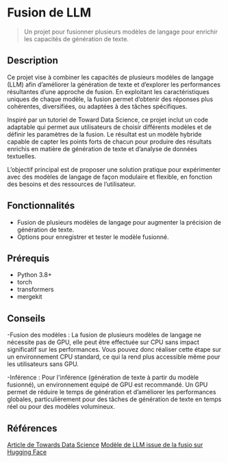 # Fusion de LLM 

> Un projet pour fusionner plusieurs modèles de langage pour enrichir les capacités de génération de texte.

## Description
Ce projet vise à combiner les capacités de plusieurs modèles de langage (LLM) afin d’améliorer la génération de texte et d’explorer les performances résultantes d’une approche de fusion. En exploitant les caractéristiques uniques de chaque modèle, la fusion permet d’obtenir des réponses plus cohérentes, diversifiées, ou adaptées à des tâches spécifiques.

Inspiré par un tutoriel de Toward Data Science, ce projet inclut un code adaptable qui permet aux utilisateurs de choisir différents modèles et de définir les paramètres de la fusion. Le résultat est un modèle hybride capable de capter les points forts de chacun pour produire des résultats enrichis en matière de génération de texte et d’analyse de données textuelles.

L’objectif principal est de proposer une solution pratique pour expérimenter avec des modèles de langage de façon modulaire et flexible, en fonction des besoins et des ressources de l’utilisateur.

## Fonctionnalités
- Fusion de plusieurs modèles de langage pour augmenter la précision de génération de texte.
- Options pour enregistrer et tester le modèle fusionné.

## Prérequis
- Python 3.8+
- torch
- transformers
- mergekit

## Conseils
-Fusion des modèles : La fusion de plusieurs modèles de langage ne nécessite pas de GPU, elle peut être effectuée sur CPU sans impact significatif sur les performances. Vous pouvez donc réaliser cette étape sur un environnement CPU standard, ce qui la rend plus accessible même pour les utilisateurs sans GPU.

-Inférence : Pour l'inférence (génération de texte à partir du modèle fusionné), un environnement équipé de GPU est recommandé. Un GPU permet de réduire le temps de génération et d’améliorer les performances globales, particulièrement pour des tâches de génération de texte en temps réel ou pour des modèles volumineux.

## Références
[Article de Towards Data Science](https://towardsdatascience.com/merge-large-language-models-with-mergekit-2118fb392b54)
[Modèle de LLM issue de la fusio sur Hugging Face](https://huggingface.co/AlainTa/Marcoro14-7B-slerp)
